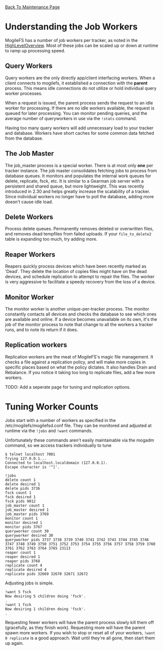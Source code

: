 ﻿[Back To Maintenance Page](Maintenance.md)

# Understanding the Job Workers #

MogileFS has a number of job workers per tracker, as noted in the [HighLevelOverview](HighLevelOverview.md). Most of these jobs can be scaled up or down at runtime to ramp up processing speed.

## Query Workers ##

Query workers are the only directly app/client interfacing workers. When a client connects to mogilefs, it established a connection with the **parent** process. This means idle connections do not utilize or hold individual query worker processes.

When a request is issued, the parent process sends the request to an idle worker for processing. If there are no idle workers available, the request is queued for later processing. You can monitor pending queries, and the average number of queryworkers in use via the `!stats` command.

Having too many query workers will add unnecessary load to your tracker and database. Workers have short caches for some common data fetched from the database.

## The Job Master ##

The job\_master process is a special worker. There is at most only **one** per tracker instance. The job master consolidates fetching jobs to process from database queues. It monitors and populates the internal work queues for delete, replicate, fsck, etc. It is similar to a Gearman job server with a persistent and shared queue, but more lightweight. This was recently introduced in 2.30 and helps greatly increase the scalability of a tracker. Since individual workers no longer have to poll the database, adding more doesn't cause idle load.

## Delete Workers ##

Process delete queues. Permanently removes deleted or overwritten files, and removes dead tempfiles from failed uploads. If your `file_to_delete2` table is expanding too much, try adding more.

## Reaper Workers ##

Reapers quickly process devices which have been recently marked as 'Dead'. They delete the location of copies files might have on the dead devices, and schedule replication to attempt to repair the files. The worker is very aggressive to facilitate a speedy recovery from the loss of a device.

## Monitor Worker ##

The monitor worker is another unique-per-tracker process. The monitor constantly contacts all devices and checks the database to see which ones are available and online. If a device becomes unavailable on its own, it's the job of the monitor process to note that change to all the workers a tracker runs, and to note its return if it does.

## Replication workers ##

Replication workers are the meat of MogileFS's magic file management. It checks a file against a replication policy, and will make more copies in specific places based on what the policy dictates. It also handles Drain and Rebalance. If you notice it taking too long to replicate files, add a few more workers.

TODO: Add a seperate page for tuning and replication options.

# Tuning Worker Counts #

Jobs start with a number of workers as specified in the /etc/mogilefs/mogilefsd.conf file. They can be monitored and adjusted at runtime via the `!jobs` and `!want` commands.

Unfortunately these commands aren't easily maintainable via the mogadm command, so we access trackers individually to tune
```
$ telnet localhost 7001
Trying 127.0.0.1...
Connected to localhost.localdomain (127.0.0.1).
Escape character is '^]'.
```

```
!jobs 
delete count 1
delete desired 1
delete pids 3736
fsck count 1
fsck desired 1
fsck pids 9012
job_master count 1
job_master desired 1
job_master pids 3769
monitor count 1
monitor desired 1
monitor pids 3767
queryworker count 30
queryworker desired 30
queryworker pids 3737 3738 3739 3740 3741 3742 3743 3744 3745 3746 3747 3748 3749 3750 3751 3752 3753 3754 3755 3756 3757 3758 3759 3760 3761 3762 3763 3764 3765 23113
reaper count 1
reaper desired 1
reaper pids 3768
replicate count 4
replicate desired 4
replicate pids 32669 32670 32671 32672
```

Adjusting jobs is simple.

```
!want 5 fsck
Now desiring 5 children doing 'fsck'.
.
!want 1 fsck
Now desiring 1 children doing 'fsck'.
.
```

Requesting fewer workers will have the parent process slowly kill them off (gracefully, as they finish work). Requesting more will have the parent spawn more workers. If you wish to stop or reset all of your workers, `!want 0 replicate` is a good approach. Wait until they're all gone, then start them up again.